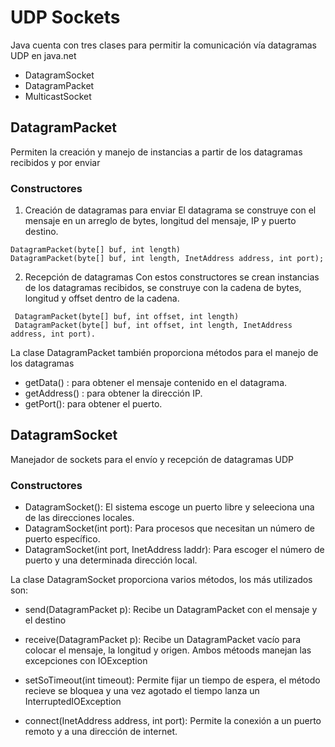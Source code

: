 # UDP Sockets

Java cuenta con tres clases para permitir la comunicación vía datagramas UDP en java.net
- DatagramSocket
- DatagramPacket
- MulticastSocket

## DatagramPacket
Permiten la creación y manejo de instancias a partir de los datagramas recibidos y por enviar
### Constructores
1. Creación de datagramas para enviar
El datagrama se construye con el mensaje en un arreglo de bytes, longitud del mensaje, IP y puerto destino.
```
DatagramPacket(byte[] buf, int length)
DatagramPacket(byte[] buf, int length, InetAddress address, int port);
```
2. Recepción de datagramas
Con estos constructores se crean instancias de los datagramas recibidos, se construye con la cadena de bytes, longitud y offset dentro de la cadena.
```
 DatagramPacket(byte[] buf, int offset, int length)
 DatagramPacket(byte[] buf, int offset, int length, InetAddress address, int port).
```

La clase DatagramPacket también proporciona métodos para el manejo de los datagramas
- getData() : para obtener el mensaje contenido en el datagrama.
- getAddress() : para obtener la dirección IP.
- getPort(): para obtener el puerto.

## DatagramSocket
Manejador de sockets para el envío y recepción de datagramas UDP
### Constructores
- DatagramSocket(): El sistema escoge un puerto libre y seleeciona una de las direcciones locales.
- DatagramSocket(int port): Para procesos que necesitan un número de puerto específico.
- DatagramSocket(int port, InetAddress laddr): Para escoger el número de puerto y una determinada dirección local.

La clase DatagramSocket proporciona varios métodos, los más utilizados son:

- send(DatagramPacket p): Recibe un DatagramPacket con el mensaje y el destino
- receive(DatagramPacket p): Recibe un DatagramPacket vacío para colocar el mensaje, la longitud y origen.
Ambos métoods manejan las excepciones con IOException

- setSoTimeout(int timeout): Permite fijar un tiempo de espera, el método recieve se bloquea y una vez agotado el tiempo lanza un InterruptedIOException
- connect(InetAddress address, int port): Permite la conexión a un puerto remoto y a una dirección de internet.
